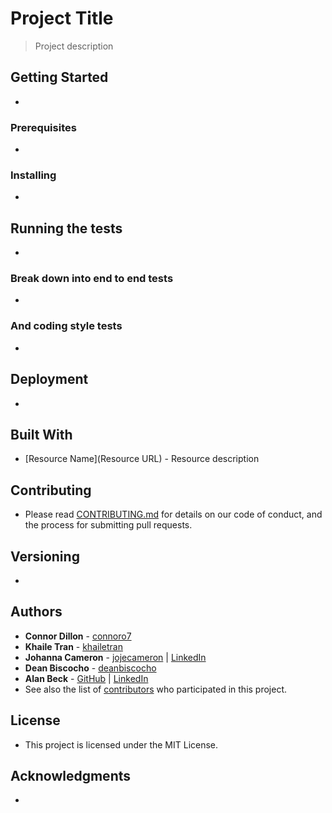 # Project Title

> Project description

## Getting Started
- 
### Prerequisites
- 
### Installing
- 
## Running the tests
- 
### Break down into end to end tests
-
### And coding style tests
- 
## Deployment
- 
## Built With
- [Resource Name](Resource URL) - Resource description
## Contributing
- Please read [CONTRIBUTING.md](#) for details on our code of conduct, and the process for submitting pull requests.
## Versioning
- 
## Authors
- **Connor Dillon** - [connoro7](https://github.com/connoro7)
- **Khaile Tran** - [khailetran](https://github.com/khailetran)
- **Johanna Cameron** - [jojecameron](https://github.com/jojecameron) | [LinkedIn](https://www.linkedin.com/in/johanna-cameron/)
- **Dean Biscocho** - [deanbiscocho](https://github.com/deanbiscocho)
- **Alan Beck** - [GitHub](https://github.com/KAlanBeck) | [LinkedIn](https://www.linkedin.com/in/k-alan-beck/)
- See also the list of [contributors](REPO-BASE-URL/contributors) who participated in this project.
## License
- This project is licensed under the MIT License.
## Acknowledgments
- 

